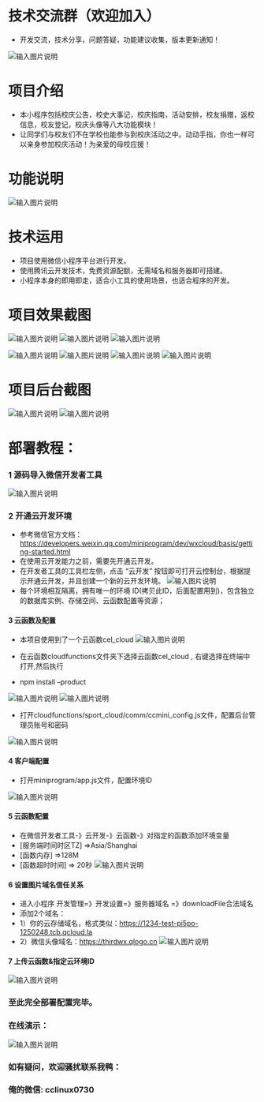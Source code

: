 # 技术交流群（欢迎加入）
- 开发交流，技术分享，问题答疑，功能建议收集，版本更新通知！

 ![输入图片说明](https://images.gitee.com/uploads/images/2021/0908/070554_b2fd97c4_9240987.png "x.png")

# 项目介绍


- 本小程序包括校庆公告，校史大事记，校庆指南，活动安排，校友捐赠，返校信息，校友登记，校庆头像等八大功能模块！
- 让同学们与校友们不在学校也能参与到校庆活动之中。动动手指，你也一样可以亲身参加校庆活动！为亲爱的母校应援！ 

# 功能说明
 ![输入图片说明](https://images.gitee.com/uploads/images/2021/0813/125746_99c192dd_9240987.png "func导图1 (2).png")


# 技术运用

- 项目使用微信小程序平台进行开发。
- 使用腾讯云开发技术，免费资源配额，无需域名和服务器即可搭建。
- 小程序本身的即用即走，适合小工具的使用场景，也适合程序的开发。

# 项目效果截图
 ![输入图片说明](https://images.gitee.com/uploads/images/2021/0813/125815_8cbc1286_9240987.png "首页.png")
![输入图片说明](https://images.gitee.com/uploads/images/2021/0813/125833_1b84903b_9240987.png "校庆头像.png")
![输入图片说明](https://images.gitee.com/uploads/images/2021/0813/125841_f0985c39_9240987.png "个人中心.png")

![输入图片说明](https://images.gitee.com/uploads/images/2021/0813/125850_46bfa19c_9240987.png "校友名录.png")
![输入图片说明](https://images.gitee.com/uploads/images/2021/0813/125859_07e6d7a5_9240987.png "校庆活动.png")
![输入图片说明](https://images.gitee.com/uploads/images/2021/0813/125921_6d4b7229_9240987.png "校庆公告.png")
![输入图片说明](https://images.gitee.com/uploads/images/2021/0813/125932_338e6096_9240987.png "校友登记.png")

# 项目后台截图
 ![输入图片说明](https://images.gitee.com/uploads/images/2021/0813/125953_27db85a2_9240987.png "后台首页.png")
![输入图片说明](https://images.gitee.com/uploads/images/2021/0813/130007_7b599b2b_9240987.png "后台用户管理.png")
 

# 部署教程：

### 1 源码导入微信开发者工具
 ![输入图片说明](https://images.gitee.com/uploads/images/2021/0813/130015_656fb0c4_9240987.png "导入.png")
  

 

### 2 开通云开发环境
 -  参考微信官方文档：https://developers.weixin.qq.com/miniprogram/dev/wxcloud/basis/getting-started.html
- 在使用云开发能力之前，需要先开通云开发。 
- 在开发者工具的工具栏左侧，点击 “云开发” 按钮即可打开云控制台，根据提示开通云开发，并且创建一个新的云开发环境。
![输入图片说明](https://images.gitee.com/uploads/images/2021/0811/232537_8a27b61c_9240987.png "云开发开通环境.png")
- 每个环境相互隔离，拥有唯一的环境 ID(拷贝此ID，后面配置用到)，包含独立的数据库实例、存储空间、云函数配置等资源；
 

#### 3 云函数及配置
- 本项目使用到了一个云函数cel_cloud
 ![输入图片说明](https://images.gitee.com/uploads/images/2021/0813/130041_829c6420_9240987.png "云函数内终端打开0.png")


- 在云函数cloudfunctions文件夹下选择云函数cel_cloud , 右键选择在终端中打开,然后执行 
- npm install –product

 ![输入图片说明](https://images.gitee.com/uploads/images/2021/0813/130106_f20019b0_9240987.png "云函数内终端打开.png")
![输入图片说明](https://images.gitee.com/uploads/images/2021/0813/130116_b153ecbc_9240987.png "安装云函数包.png")


 

- 打开cloudfunctions/sport_cloud/comm/ccmini_config.js文件，配置后台管理员账号和密码

 ![输入图片说明](https://images.gitee.com/uploads/images/2021/0911/150146_a9af88e5_9240987.png "设置管理员账号.png")


 


#### 4  客户端配置
- 打开miniprogram/app.js文件，配置环境ID

 ![输入图片说明](https://images.gitee.com/uploads/images/2021/0811/232832_6053aae0_9240987.png "客户端配置.png")


#### 5  云函数配置
- 在微信开发者工具-》云开发-》云函数-》对指定的函数添加环境变量 
- [服务端时间时区TZ] =>Asia/Shanghai
- [函数内存] =>128M   
- [函数超时时间] => 20秒
 ![输入图片说明](https://images.gitee.com/uploads/images/2021/0813/130402_055813b9_9240987.png "函数配置.png")

 

#### 6  设置图片域名信任关系
- 进入小程序 开发管理=》开发设置=》服务器域名 =》downloadFile合法域名	
- 添加2个域名：
- 1）你的云存储域名，格式类似：https://1234-test-pi5po-1250248.tcb.qcloud.la
- 2）微信头像域名：https://thirdwx.qlogo.cn 
![输入图片说明](https://images.gitee.com/uploads/images/2021/0811/233716_fccfac0e_9240987.png "业务域名.png")

#### 7  上传云函数&指定云环境ID
 ![输入图片说明](https://images.gitee.com/uploads/images/2021/0813/130234_f65b4004_9240987.png "上传到云.png")

### 至此完全部署配置完毕。

### 在线演示：
 

 ![输入图片说明](https://images.gitee.com/uploads/images/2021/0811/233918_96b29222_9240987.jpeg "Free版-QR.jpg")


### 如有疑问，欢迎骚扰联系我鸭： 
### 俺的微信:  cclinux0730


